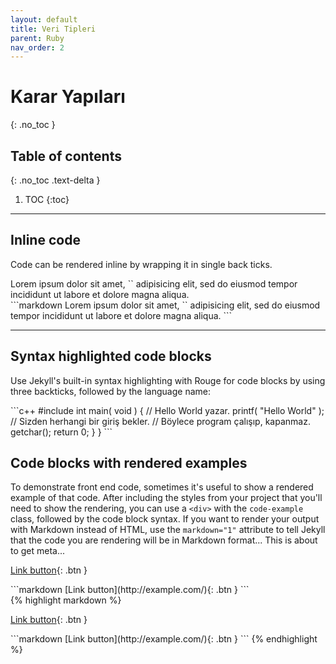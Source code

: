 ```yaml
---
layout: default
title: Veri Tipleri
parent: Ruby
nav_order: 2
---
```


# Karar Yapıları
{: .no_toc }

## Table of contents
{: .no_toc .text-delta }

1. TOC
{:toc}

---

## Inline code

Code can be rendered inline by wrapping it in single back ticks.

<div class="code-example" markdown="1">
Lorem ipsum dolor sit amet, `<inline code snippet>` adipisicing elit, sed do eiusmod tempor incididunt ut labore et dolore magna aliqua.
</div>
```markdown
Lorem ipsum dolor sit amet, `<inline code snippet>` adipisicing elit, sed do eiusmod tempor incididunt ut labore et dolore magna aliqua.
```

---

## Syntax highlighted code blocks

Use Jekyll's built-in syntax highlighting with Rouge for code blocks by using three backticks, followed by the language name:

<div class="code-example" markdown="1">
```c++
#include <stdio.h>
int main( void )
{
   // Hello World yazar.
   printf( "Hello World" );
   // Sizden herhangi bir giriş bekler.
   // Böylece program çalışıp, kapanmaz.
   getchar();
   return 0;
}
}
```
</div>

## Code blocks with rendered examples

To demonstrate front end code, sometimes it's useful to show a rendered example of that code. After including the styles from your project that you'll need to show the rendering, you can use a `<div>` with the `code-example` class, followed by the code block syntax. If you want to render your output with Markdown instead of HTML, use the `markdown="1"` attribute to tell Jekyll that the code you are rendering will be in Markdown format... This is about to get meta...

<div class="code-example" markdown="1">

<div class="code-example" markdown="1">

[Link button](http://example.com/){: .btn }

</div>
```markdown
[Link button](http://example.com/){: .btn }
```

</div>
{% highlight markdown %}
<div class="code-example" markdown="1">

[Link button](http://example.com/){: .btn }

</div>
```markdown
[Link button](http://example.com/){: .btn }
```
{% endhighlight %}
